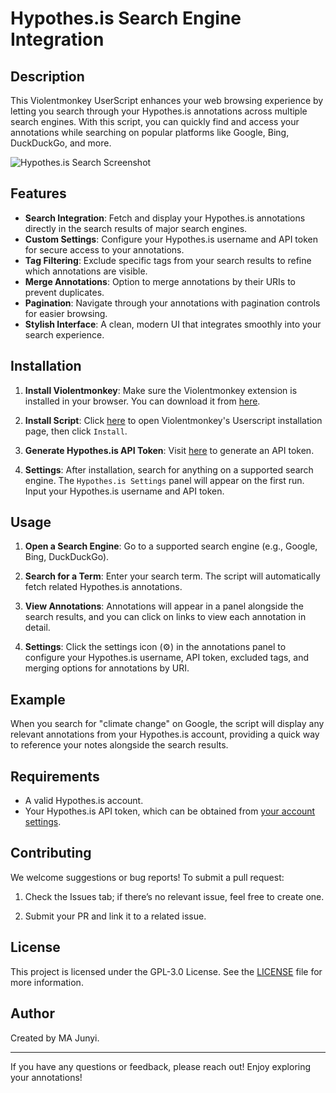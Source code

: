 # Hypothes.is Search Engine Integration

## Description

This Violentmonkey UserScript enhances your web browsing experience by letting you search through your Hypothes.is annotations across multiple search engines. With this script, you can quickly find and access your annotations while searching on popular platforms like Google, Bing, DuckDuckGo, and more.

![Hypothes.is Search Screenshot](https://cdn.jsdelivr.net/gh/mjysci/imgs@master/blog/hypothesisSearch_screenshot.png)

## Features

- **Search Integration**: Fetch and display your Hypothes.is annotations directly in the search results of major search engines.
- **Custom Settings**: Configure your Hypothes.is username and API token for secure access to your annotations.
- **Tag Filtering**: Exclude specific tags from your search results to refine which annotations are visible.
- **Merge Annotations**: Option to merge annotations by their URIs to prevent duplicates.
- **Pagination**: Navigate through your annotations with pagination controls for easier browsing.
- **Stylish Interface**: A clean, modern UI that integrates smoothly into your search experience.

## Installation

1. **Install Violentmonkey**: Make sure the Violentmonkey extension is installed in your browser. You can download it from [here](https://violentmonkey.github.io/).

2. **Install Script**: Click [here](https://github.com/mjysci/hypothesis-search/raw/refs/heads/main/hypothesisSearch.user.js) to open Violentmonkey's Userscript installation page, then click `Install`.

3. **Generate Hypothes.is API Token**: Visit [here](https://hypothes.is/account/developer) to generate an API token.

4. **Settings**: After installation, search for anything on a supported search engine. The `Hypothes.is Settings` panel will appear on the first run. Input your Hypothes.is username and API token.

## Usage

1. **Open a Search Engine**: Go to a supported search engine (e.g., Google, Bing, DuckDuckGo).

2. **Search for a Term**: Enter your search term. The script will automatically fetch related Hypothes.is annotations.

3. **View Annotations**: Annotations will appear in a panel alongside the search results, and you can click on links to view each annotation in detail.

4. **Settings**: Click the settings icon (⚙️) in the annotations panel to configure your Hypothes.is username, API token, excluded tags, and merging options for annotations by URI.

## Example

When you search for "climate change" on Google, the script will display any relevant annotations from your Hypothes.is account, providing a quick way to reference your notes alongside the search results.

## Requirements

- A valid Hypothes.is account.
- Your Hypothes.is API token, which can be obtained from [your account settings](https://hypothes.is/account/developer).

## Contributing

We welcome suggestions or bug reports! To submit a pull request:

1. Check the Issues tab; if there’s no relevant issue, feel free to create one.

2. Submit your PR and link it to a related issue.

## License

This project is licensed under the GPL-3.0 License. See the [LICENSE](https://github.com/mjysci/hypothesis-search/blob/main/LICENSE) file for more information.

## Author

Created by MA Junyi.

---

If you have any questions or feedback, please reach out! Enjoy exploring your annotations!
